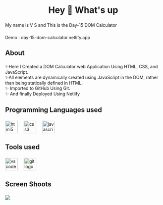<h1 align="center">Hey 👋 What's up</h1>

###

<p align="left">My name is V S and This is the Day-15 DOM Calculator</p>

###

<p align="left">Demo : day-15-dom-calculator.netlify.app</p>

###

<h2 align="left">About</h2>

###

<p align="left">✨Here I Created a DOM Calculator web Application Using HTML, CSS, and JavaScript.<br>✨All elements are dynamically created using JavaScript in the DOM, rather than being statically defined in HTML.<br>✨ Imported to GitHub Using Git.<br>✨ And finally Deployed Using Netlify</p>

###

<h2 align="left">Programming Languages used</h2>

###

<div align="left">
  <img src="https://cdn.jsdelivr.net/gh/devicons/devicon/icons/html5/html5-original.svg" height="40" alt="html5 logo"  />
  <img width="12" />
  <img src="https://cdn.jsdelivr.net/gh/devicons/devicon/icons/css3/css3-original.svg" height="40" alt="css3 logo"  />
  <img width="12" />
  <img src="https://cdn.jsdelivr.net/gh/devicons/devicon/icons/javascript/javascript-plain.svg" height="40" alt="javascript logo"  />
</div>

###

<h2 align="left">Tools used</h2>

###

<div align="left">
  <img src="https://cdn.jsdelivr.net/gh/devicons/devicon/icons/vscode/vscode-original.svg" height="40" alt="vscode logo"  />
  <img width="12" />
  <img src="https://cdn.jsdelivr.net/gh/devicons/devicon/icons/git/git-original.svg" height="40" alt="git logo"  />
</div>

###

<h2 align="left">Screen Shoots</h2>

###

<img src="https://github.com/Prakash-V-S/Day-15-Dom-Calculator-/assets/141955456/db2df7a4-d326-46ce-9c1f-08efc7e27a95">

###
